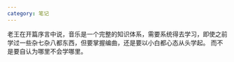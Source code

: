 ```yaml
---
category: 笔记
---
```

老王在开篇序言中说，音乐是一个完整的知识体系，需要系统得去学习，即使之前学过一些杂七杂八都东西，但要掌握编曲，还是要以小白都心态从头学起。
而不是要自认为哪里不会学哪里。
